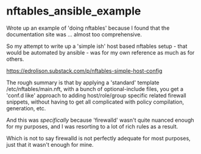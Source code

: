 # nftables_ansible_example

Wrote up an example of 'doing nftables' because I found that the documentation site was ... almost too comprehensive.

So my attempt to write up a 'simple ish' host based nftables setup - that would be automated by ansible - was for my own reference as much as for others.

https://edrolison.substack.com/p/nftables-simple-host-config

The rough summary is that by applying a 'standard' template /etc/nftables/main.nft, with a bunch of optional-include files, you get a 'conf.d like' approach to adding host/role/group specific related firewall snippets, without having to get all complicated with policy compilation, generation, etc.

And this was _specifically_ because 'firewalld' wasn't quite nuanced enough for my purposes, and I was resorting to a lot of rich rules as a result. 

Which is not to say firewalld is not perfectly adequate for most purposes, just that it wasn't enough for mine. 
